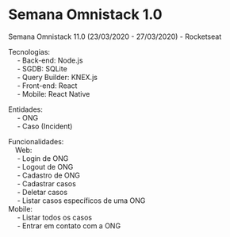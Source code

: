 # Semana Omnistack 1.0
 Semana Omnistack 11.0 (23/03/2020 - 27/03/2020) - Rocketseat

 Tecnologias:
    <br>&emsp; - Back-end: Node.js
    <br>&emsp; - SGDB: SQLite
    <br>&emsp; - Query Builder: KNEX.js
    <br>&emsp; - Front-end: React
    <br>&emsp; - Mobile: React Native

 Entidades:
    <br>&emsp; - ONG
    <br>&emsp; - Caso (Incident)

 Funcionalidades:
    <br>&emsp;Web:
        <br>&emsp; - Login de ONG
        <br>&emsp; - Logout de ONG
        <br>&emsp; - Cadastro de ONG
        <br>&emsp; - Cadastrar casos
        <br>&emsp; - Deletar casos
        <br>&emsp; - Listar casos específicos de uma ONG
    <br>Mobile:
        <br>&emsp; - Listar todos os casos
        <br>&emsp; - Entrar em contato com a ONG
